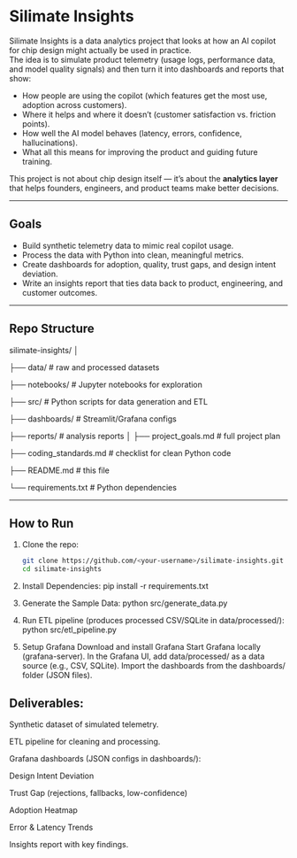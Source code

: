 # Silimate Insights

Silimate Insights is a data analytics project that looks at how an AI copilot for chip design might actually be used in practice.  
The idea is to simulate product telemetry (usage logs, performance data, and model quality signals) and then turn it into dashboards and reports that show:

- How people are using the copilot (which features get the most use, adoption across customers).  
- Where it helps and where it doesn’t (customer satisfaction vs. friction points).  
- How well the AI model behaves (latency, errors, confidence, hallucinations).  
- What all this means for improving the product and guiding future training.  

This project is not about chip design itself — it’s about the **analytics layer** that helps founders, engineers, and product teams make better decisions.

---

## Goals

- Build synthetic telemetry data to mimic real copilot usage.  
- Process the data with Python into clean, meaningful metrics.  
- Create dashboards for adoption, quality, trust gaps, and design intent deviation.  
- Write an insights report that ties data back to product, engineering, and customer outcomes.  

---

## Repo Structure

silimate-insights/
│

├── data/ # raw and processed datasets

├── notebooks/ # Jupyter notebooks for exploration

├── src/ # Python scripts for data generation and ETL

├── dashboards/ # Streamlit/Grafana configs

├── reports/ # analysis reports
│
├── project_goals.md # full project plan

├── coding_standards.md # checklist for clean Python code

├── README.md # this file

└── requirements.txt # Python dependencies

---

## How to Run

1. Clone the repo:  
   ```bash
   git clone https://github.com/<your-username>/silimate-insights.git
   cd silimate-insights

2. Install Dependencies:
pip install -r requirements.txt

3. Generate the Sample Data:
python src/generate_data.py

4. Run ETL pipeline (produces processed CSV/SQLite in data/processed/):
python src/etl_pipeline.py

5. Setup Grafana
Download and install Grafana
Start Grafana locally (grafana-server).
In the Grafana UI, add data/processed/ as a data source (e.g., CSV, SQLite).
Import the dashboards from the dashboards/ folder (JSON files).

## Deliverables:

Synthetic dataset of simulated telemetry.

ETL pipeline for cleaning and processing.

Grafana dashboards (JSON configs in dashboards/):

Design Intent Deviation

Trust Gap (rejections, fallbacks, low-confidence)

Adoption Heatmap

Error & Latency Trends

Insights report with key findings.

